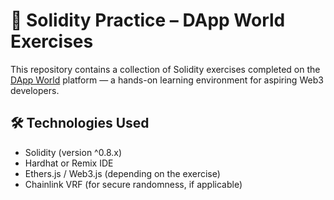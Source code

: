 # 🧠 Solidity Practice – DApp World Exercises

This repository contains a collection of Solidity exercises completed on the [DApp World](https://dapp-world.com/) platform — a hands-on learning environment for aspiring Web3 developers.

## 🛠 Technologies Used

- Solidity (version ^0.8.x)
- Hardhat or Remix IDE
- Ethers.js / Web3.js (depending on the exercise)
- Chainlink VRF (for secure randomness, if applicable)